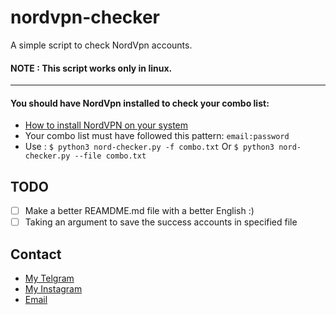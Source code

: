 # nordvpn-checker
A simple script to check NordVpn accounts.
#### NOTE : This script works only in linux.
___
#### You should have NordVpn installed to check your combo list:
- [How to install NordVPN on your system](https://nordvpn.com/download/linux/)
- Your combo list must have followed this pattern:
 `email:password`
- Use : `$ python3 nord-checker.py -f combo.txt` Or `$ python3 nord-checker.py --file combo.txt`
    
## TODO 
- [ ] Make a better REAMDME.md file with a better English :)
- [ ] Taking an argument to save the success accounts in specified file

## Contact 

- [My Telgram](https://t.me/behnam_1121)
- [My Instagram](https://www.instagram.com/behnam.mohamadzadeh)
- [Email](mailto:behnam.mohamadzadeh21@gmail.com)
